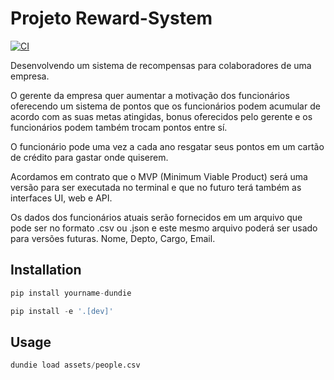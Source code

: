 # Projeto Reward-System

[![CI](https://github.com/alexpaulo100/reward-system/actions/workflows/main.yml/badge.svg)](https://github.com/alexpaulo100/reward-system/actions/workflows/main.yml)

Desenvolvendo um sistema de recompensas para colaboradores de uma empresa.

O gerente da empresa quer aumentar a motivação dos funcionários oferecendo um sistema de pontos que os funcionários podem acumular de acordo com as suas metas atingidas, bonus oferecidos pelo gerente e os funcionários podem também trocam pontos entre sí.

O funcionário pode uma vez a cada ano resgatar seus pontos em um cartão de crédito para gastar onde quiserem.

Acordamos em contrato que o MVP (Minimum Viable Product) será uma versão para ser executada no terminal e que no futuro terá também as interfaces UI, web e API.

Os dados dos funcionários atuais serão fornecidos em um arquivo que pode ser no formato .csv ou .json e este mesmo arquivo poderá ser usado para versões futuras. Nome, Depto, Cargo, Email.


## Installation


```py
pip install yourname-dundie
```



```py
pip install -e '.[dev]'
```


## Usage


```py
dundie load assets/people.csv
```



